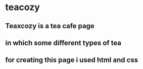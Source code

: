 # teacozy

## Teaxcozy is a tea cafe page
## in which some different types of tea
## for creating this page i used html and css
